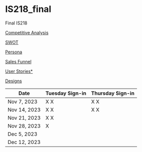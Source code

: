 # IS218_final
Final IS218

[Competitive Analysis](markups/competitive_analysis.md)

[SWOT](markups/swot.md)

[Persona](markups/persona.md)

[Sales Funnel](markups/sales_funnel.md)

[User Stories*](markups/user_stories.md)

[Designs](markups/designs.md)


| Date       | Tuesday Sign-in | Thursday Sign-in |
|------------|-----------------|------------------|
| Nov 7, 2023|  X   X          |  X     X         |
| Nov 14, 2023| X   X          |  X     X         |
| Nov 21, 2023| X   X          |                  |
| Nov 28, 2023| X              |                  |
| Dec 5, 2023 |                |                  |
| Dec 12, 2023|                |                  | 
